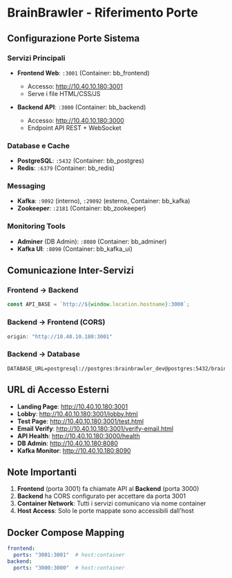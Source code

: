 # BrainBrawler - Riferimento Porte

## Configurazione Porte Sistema

### Servizi Principali
- **Frontend Web**: `:3001` (Container: bb_frontend)
  - Accesso: http://10.40.10.180:3001
  - Serve i file HTML/CSS/JS
  
- **Backend API**: `:3000` (Container: bb_backend) 
  - Accesso: http://10.40.10.180:3000
  - Endpoint API REST + WebSocket

### Database e Cache
- **PostgreSQL**: `:5432` (Container: bb_postgres)
- **Redis**: `:6379` (Container: bb_redis)

### Messaging
- **Kafka**: `:9092` (interno), `:29092` (esterno, Container: bb_kafka)
- **Zookeeper**: `:2181` (Container: bb_zookeeper)

### Monitoring Tools
- **Adminer** (DB Admin): `:8080` (Container: bb_adminer)
- **Kafka UI**: `:8090` (Container: bb_kafka_ui)

## Comunicazione Inter-Servizi

### Frontend → Backend
```javascript
const API_BASE = `http://${window.location.hostname}:3000`;
```

### Backend → Frontend (CORS)
```javascript
origin: "http://10.40.10.180:3001"
```

### Backend → Database
```
DATABASE_URL=postgresql://postgres:brainbrawler_dev@postgres:5432/brainbrawler
```

## URL di Accesso Esterni

- **Landing Page**: http://10.40.10.180:3001
- **Lobby**: http://10.40.10.180:3001/lobby.html  
- **Test Page**: http://10.40.10.180:3001/test.html
- **Email Verify**: http://10.40.10.180:3001/verify-email.html
- **API Health**: http://10.40.10.180:3000/health
- **DB Admin**: http://10.40.10.180:8080
- **Kafka Monitor**: http://10.40.10.180:8090

## Note Importanti

1. **Frontend** (porta 3001) fa chiamate API al **Backend** (porta 3000)
2. **Backend** ha CORS configurato per accettare da porta 3001
3. **Container Network**: Tutti i servizi comunicano via nome container
4. **Host Access**: Solo le porte mappate sono accessibili dall'host

## Docker Compose Mapping

```yaml
frontend:
  ports: "3001:3001"  # host:container
backend: 
  ports: "3000:3000"  # host:container
``` 